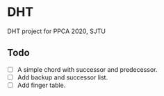 # DHT
DHT project for PPCA 2020, SJTU
## Todo
- [ ] A simple chord with successor and predecessor.
- [ ] Add backup and successor list.
- [ ] Add finger table.